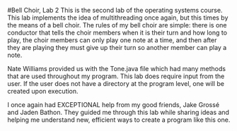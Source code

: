 #Bell Choir, Lab 2
This is the second lab of the operating systems course. This lab implements the idea of multithreading once again, but this times by the means of a bell choir. The rules of  my bell choir are simple: there is one conductor that tells the choir members when it is their turn and how long to play, the choir members can only play one note at a time, and then after they are playing they must give up their turn so another member can play a note.

Nate Williams provided us with the Tone.java file which had many methods that are used throughout my program.  This lab does require input from the user. If the user does not have a directory at the program level, one will be created upon execution. 

I once again had EXCEPTIONAL help from my good friends, Jake Grossé and Jaden Bathon. They guided me through this lab while sharing ideas and helping me understand new, efficient ways to create a program like this one. 